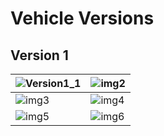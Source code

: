 # Vehicle Versions
## Version 1

| ![Version1_1](https://github.com/user-attachments/assets/20e3dfbc-ceb5-4faa-a743-092b9997c85b) | ![img2](https://github.com/user-attachments/assets/f1575b2b-4a62-4eec-a51e-50f4f539ba5a) |
|---|---|
| ![img3](https://github.com/user-attachments/assets/730168c3-3f19-454e-a7f7-e1bfff9fa958) | ![img4](https://github.com/user-attachments/assets/xxxx) |
| ![img5](https://github.com/user-attachments/assets/yyyy) | ![img6](https://github.com/user-attachments/assets/zzzz) |
